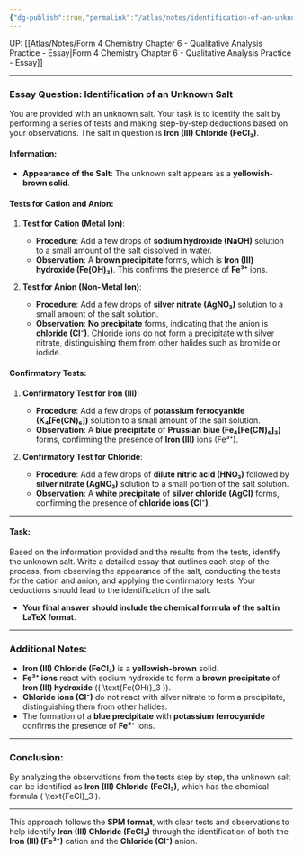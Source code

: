 ```yaml
---
{"dg-publish":true,"permalink":"/atlas/notes/identification-of-an-unknown-salt-06/"}
---
```


UP: [[Atlas/Notes/Form 4 Chemistry Chapter 6 - Qualitative Analysis Practice - Essay\|Form 4 Chemistry Chapter 6 - Qualitative Analysis Practice - Essay]]


---

### Essay Question: Identification of an Unknown Salt

You are provided with an unknown salt. Your task is to identify the salt by performing a series of tests and making step-by-step deductions based on your observations. The salt in question is **Iron (III) Chloride (FeCl₃)**.

#### Information:
- **Appearance of the Salt**: The unknown salt appears as a **yellowish-brown solid**.

#### Tests for Cation and Anion:

1. **Test for Cation (Metal Ion)**:
    - **Procedure**: Add a few drops of **sodium hydroxide (NaOH)** solution to a small amount of the salt dissolved in water.
    - **Observation**: A **brown precipitate** forms, which is **Iron (III) hydroxide (Fe(OH)₃)**. This confirms the presence of **Fe³⁺** ions.

2. **Test for Anion (Non-Metal Ion)**:
    - **Procedure**: Add a few drops of **silver nitrate (AgNO₃)** solution to a small amount of the salt solution.
    - **Observation**: **No precipitate** forms, indicating that the anion is **chloride (Cl⁻)**. Chloride ions do not form a precipitate with silver nitrate, distinguishing them from other halides such as bromide or iodide.

#### Confirmatory Tests:

1. **Confirmatory Test for Iron (III)**:
    - **Procedure**: Add a few drops of **potassium ferrocyanide (K₄[Fe(CN)₆])** solution to a small amount of the salt solution.
    - **Observation**: A **blue precipitate** of **Prussian blue (Fe₄[Fe(CN)₆]₃)** forms, confirming the presence of **Iron (III)** ions (Fe³⁺).

2. **Confirmatory Test for Chloride**:
    - **Procedure**: Add a few drops of **dilute nitric acid (HNO₃)** followed by **silver nitrate (AgNO₃)** solution to a small portion of the salt solution.
    - **Observation**: A **white precipitate** of **silver chloride (AgCl)** forms, confirming the presence of **chloride ions (Cl⁻)**.

---

#### Task:
Based on the information provided and the results from the tests, identify the unknown salt. Write a detailed essay that outlines each step of the process, from observing the appearance of the salt, conducting the tests for the cation and anion, and applying the confirmatory tests. Your deductions should lead to the identification of the salt.

- **Your final answer should include the chemical formula of the salt in LaTeX format**.

---

### Additional Notes:
- **Iron (III) Chloride (FeCl₃)** is a **yellowish-brown** solid.
- **Fe³⁺ ions** react with sodium hydroxide to form a **brown precipitate** of **Iron (III) hydroxide** (\( \text{Fe(OH)}_3 \)).
- **Chloride ions (Cl⁻)** do not react with silver nitrate to form a precipitate, distinguishing them from other halides.
- The formation of a **blue precipitate** with **potassium ferrocyanide** confirms the presence of **Fe³⁺** ions.

---

### Conclusion:
By analyzing the observations from the tests step by step, the unknown salt can be identified as **Iron (III) Chloride (FeCl₃)**, which has the chemical formula \( \text{FeCl}_3 \).

---

This approach follows the **SPM format**, with clear tests and observations to help identify **Iron (III) Chloride (FeCl₃)** through the identification of both the **Iron (III) (Fe³⁺)** cation and the **Chloride (Cl⁻)** anion.